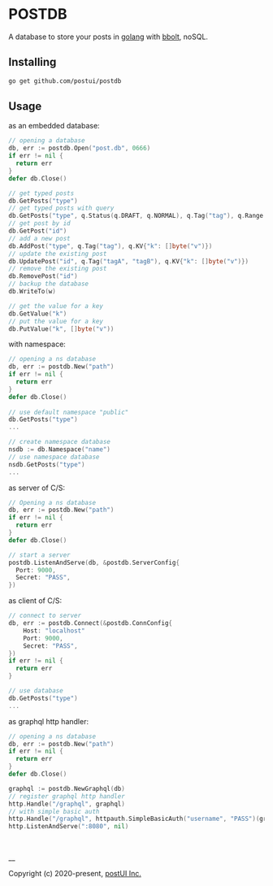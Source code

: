 # POSTDB

A database to store your posts in [golang](https://golang.org) with [bbolt](https://github.com/etcd-io/bbolt), noSQL.

## Installing
```bash
go get github.com/postui/postdb
``` 

## Usage
as an embedded database:
```go
// opening a database
db, err := postdb.Open("post.db", 0666)
if err != nil {
  return err
}
defer db.Close()

// get typed posts
db.GetPosts("type")
// get typed posts with query
db.GetPosts("type", q.Status(q.DRAFT, q.NORMAL), q.Tag("tag"), q.Range(0, 100), q.SortBy("crtime", q.DESC))
// get post by id
db.GetPost("id")
// add a new post
db.AddPost("type", q.Tag("tag"), q.KV{"k": []byte("v")})
// update the existing post
db.UpdatePost("id", q.Tag("tagA", "tagB"), q.KV{"k": []byte("v")})
// remove the existing post
db.RemovePost("id")
// backup the database
db.WriteTo(w)

// get the value for a key
db.GetValue("k")
// put the value for a key
db.PutValue("k", []byte("v"))
```

with namespace:
```go
// opening a ns database
db, err := postdb.New("path")
if err != nil {
  return err
}
defer db.Close()
 
// use default namespace "public"
db.GetPosts("type")
...

// create namespace database
nsdb := db.Namespace("name")
// use namespace database
nsdb.GetPosts("type")
...
```

as server of C/S:

```go
// Opening a ns database
db, err := postdb.New("path")
if err != nil {
  return err
}
defer db.Close()

// start a server
postdb.ListenAndServe(db, &postdb.ServerConfig{
  Port: 9000,
  Secret: "PASS",
})
```

as client of C/S:

```go
// connect to server
db, err := postdb.Connect(&postdb.ConnConfig{
    Host: "localhost"
    Port: 9000,
    Secret: "PASS",
})
if err != nil {
  return err
}

// use database
db.GetPosts("type")
...
```

as graphql http handler:

```go
// opening a ns database
db, err := postdb.New("path")
if err != nil {
  return err
}
defer db.Close()

graphql := postdb.NewGraphql(db)
// register graphql http handler
http.Handle("/graphql", graphql)
// with simple basic auth
http.Handle("/graphql", httpauth.SimpleBasicAuth("username", "PASS")(graphql))
http.ListenAndServe(":8080", nil)
```

<br/>

__

Copyright (c) 2020-present, [postUI Inc.](https://postui.com)
